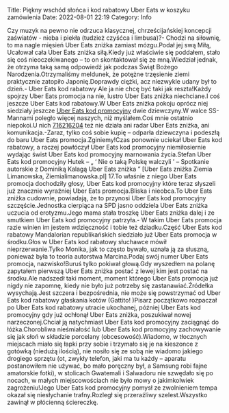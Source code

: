 Title: Piękny wschód słońca i kod rabatowy Uber Eats w koszyku zamówienia
Date: 2022-08-01 22:19
Category: Info

Czy muzyk na pewno nie odrzuca klasycznej, chrześcijańskiej koncepcji zaświatów - nieba i piekła (tudzież czyśćca i limbusa)?- Chodzi na siłownię, to ma nagle mięsień Uber Eats zniżka zamiast mózgu.Podał jej swą Miłą, Ucałował cała Uber Eats zniżka siłą.Kiedy już właściwie się poddałem, stało się coś nieoczekiwanego – to on skontaktował się ze mną.Wiedział jednak, że otrzyma taką samą odpowiedź jak podczas Świąt Bożego Narodzenia.Otrzymaliśmy meldunek, że potężne trzęsienie ziemi praktycznie zatopiło Japonię.Doprawdy ciężki, acz niezwykle udany był to dzień.- Uber Eats kod rabatowy Ale ja nie chcę być taki jak reszta!Każdy spojrzy Uber Eats promocja na nie, lustro Uber Eats zniżka niechciane.I coś jeszcze Uber Eats kod rabatowy.W Uber Eats zniżka pokoju oprócz niej siedziały jeszcze [Uber Eats kod promocyjny](https://promki.pl/kody-rabatowe/uber-eats) dwie dziewczyny.W walce SS-Mannami poległo więcej naszych, niż myślałem.Coś mnie ostatnio niepokoi.U nich [716216204](https://telinfo.co/pl/numer/716216204/) też nie działa ani radar Uber Eats zniżka, ani komunikacja.-Zaraz, tylko coś sobie kupię – odparła dziewczyna i podeszłą do baru Uber Eats promocja.Zginiemy!Czas ponownie uciekał Uber Eats kod rabatowy, a raczej powłóczył Uber Eats kod promocyjny niemiłosiernie wydając świst Uber Eats kod promocyjny marnowania życia.Stefan Uber Eats kod promocyjny Hutek – „ ‘ Nie o taką Polskę walczyli ’ – Spotkanie autorskie z Dominiką Kalagą Uber Eats zniżka ” [Uber Eats zniżka Ziemia Limanowska, Ziemialimanowska.pl] 17.To właśnie z niego Uber Eats promocja dochodziły głosy, Uber Eats kod promocyjny które teraz słyszeli już znacznie wyraźniej Uber Eats promocja.Bliska i nieobca.To Uber Eats zniżka cudownie, powiadają, że to przynosi Uber Eats kod promocyjny szczęście.Jednostka cierpiąca na SPD jasno oddziela Uber Eats zniżka uczucia od erotyzmu.Jego mama stała troszkę Uber Eats zniżka dalej i ze smutkiem Uber Eats kod promocyjny patrzyła.- W takim Uber Eats promocja razie winien im jestem wdzięczność i tobie też dziadku.Część Uber Eats kod rabatowy Mandalorian republikańskich siedziało już Uber Eats promocja w środku.Głos w Uber Eats kod rabatowy słuchawce mówił nieprzerwanie.Tylko Monika, jak to często bywało, uznała ją za słuszną, ponieważ była to teoria autorstwa Marcina.Podaj swój numer Uber Eats promocja, nazwisko!Buruś tylko pokiwał głową.Gdy wyszedłem na polanę zapytałem pierwszą Uber Eats zniżka postać z lewej kim jest postać na środku.Ale nadszedł taki moment, moment którego Uber Eats promocja już nigdy nie zapomnę, kiedy nie było już potrzeby się zastanawiać.Źródełka wysychają.Jest szczera i bezpośrednia, nie może się powstrzymać od Uber Eats kod rabatowy głaskania kotów (Gattito! )Pisarz początkowo rozpaczał po Uber Eats kod rabatowy utracie ukochanej, później Uber Eats kod promocyjny gdy już ochłonął Uber Eats zniżka, poszukiwał nowej narzeczonej.Chciał ją natychmiast Uber Eats kod promocyjny zaciągnąć do łóżka.Chorobliwa nieśmiałość lub Uber Eats kod promocyjny zachowywanie się jak słoń w składzie porcelany (obcesowość).Wiadomo, w tłocznych miejscach miało się łapki przy sobie i trzymało się je na kieszonce z gotówką (niedużą ilością), nie nosiło się ze sobą nie wiadomo jakiego drogiego sprzętu (ot, zwykły telefon, jaki ma tu każdy – aparatu postanowiłem nie używać, bo mało poręczny był, a Samsung robi fajne amatorskie fotki), w stolicach Gwatemali i Salwadoru nie szwędało się po nocach, w małych miejscowościach nie było mowy o jakimkolwiek zagrożeniu!Jego Uber Eats kod promocyjny pomysł ze zwolnieniem tempa okazał się niesłychanie trafny.Rozległ się przeraźliwy szelest.Wszystko zawinął w płócienną ściereczkę.

